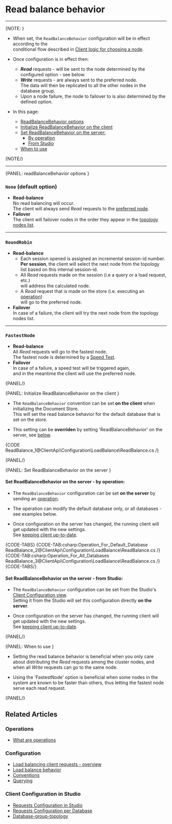 # Read balance behavior

 ---

{NOTE: }

* When set, the `ReadBalanceBehavior` configuration will be in effect according to the   
  conditional flow described in [Client logic for choosing a node](../../../client-api/configuration/load-balance/overview#client-logic-for-choosing-a-node).

* Once configuration is in effect then:  
  * **_Read_** requests - will be sent to the node determined by the configured option - see below.
  * **_Write_** requests - are always sent to the preferred node.  
    The data will then be replicated to all the other nodes in the database group. 
  * Upon a node failure, the node to failover to is also determined by the defined option.  

* In this page:
    * [ReadBalanceBehavior options](../../../client-api/configuration/load-balance/read-balance-behavior#readbalancebehavior-options)  
    * [Initialize ReadBalanceBehavior on the client](../../../client-api/configuration/load-balance/read-balance-behavior#initialize-readbalancebehavior-on-the-client)  
    * [Set ReadBalanceBehavior on the server:](../../../client-api/configuration/load-balance/read-balance-behavior#set-readbalancebehavior-on-the-server)  
        * [By operation](../../../client-api/configuration/load-balance/read-balance-behavior#set-readbalancebehavior-on-the-server---by-operation)  
        * [From Studio](../../../client-api/configuration/load-balance/read-balance-behavior#set-readbalancebehavior-on-the-server---from-studio)  
    * [When to use](../../../client-api/configuration/load-balance/read-balance-behavior#when-to-use)
     
{NOTE/}

---

{PANEL: readBalanceBehavior options }

### `None` (default option)

  * **Read-balance**  
    No read balancing will occur.  
    The client will always send _Read_ requests to the [preferred node](../../../client-api/configuration/load-balance/overview#the-preferred-node).
  * **Failover**  
    The client will failover nodes in the order they appear in the [topology nodes list](../../../studio/database/settings/manage-database-group#database-group-topology---actions).

---

### `RoundRobin`

* **Read-balance**
  * Each session opened is assigned an incremental session-id number.  
    **Per session**, the client will select the next node from the topology list based on this internal session-id.  
  * All _Read_ requests made on the session (i.e a query or a load request, etc.)  
    will address the calculated node.  
  * A _Read_ request that is made on the store (i.e. executing an [operation](../../../client-api/operations/what-are-operations))   
    will go to the preferred node.  
* **Failover**  
  In case of a failure, the client will try the next node from the topology nodes list.  

---

### `FastestNode`

  * **Read-balance**  
    All _Read_ requests will go to the fastest node.  
    The fastest node is determined by a [Speed Test](../../../client-api/cluster/speed-test).
  * **Failover**  
    In case of a failure, a speed test will be triggered again,  
    and in the meantime the client will use the preferred node.

{PANEL/}

{PANEL: Initialize ReadBalanceBehavior on the client }

* The `ReadBalanceBehavior` convention can be set **on the client** when initializing the Document Store.  
  This will set the read balance behavior for the default database that is set on the store.  

* This setting can be **overriden** by setting 'ReadBalanceBehavior' on the server, see [below](../../../client-api/configuration/load-balance/read-balance-behavior#set-readbalancebehavior-on-the-server).   

{CODE ReadBalance_1@ClientApi\Configuration\LoadBalance\ReadBalance.cs /}

{PANEL/}

{PANEL: Set ReadBalanceBehavior on the server }

#### Set ReadBalanceBehavior on the server - by operation:

* The `ReadBalanceBehavior` configuration can be set **on the server** by sending an [operation](../../../client-api/operations/what-are-operations).  

* The operation can modify the default database only, or all databases - see examples below.  

* Once configuration on the server has changed, the running client will get updated with the new settings.  
  See [keeping client up-to-date](../../../client-api/configuration/load-balance/overview#keeping-the-client-topology-up-to-date).  

{CODE-TABS}
{CODE-TAB:csharp:Operation_For_Default_Database ReadBalance_2@ClientApi\Configuration\LoadBalance\ReadBalance.cs /}
{CODE-TAB:csharp:Operation_For_All_Databases ReadBalance_3@ClientApi\Configuration\LoadBalance\ReadBalance.cs /}
{CODE-TABS/}

#### Set ReadBalanceBehavior on the server - from Studio:

* The `ReadBalanceBehavior` configuration can be set from the Studio's [Client Configuration view](../../../studio/database/settings/client-configuration-per-database).  
  Setting it from the Studio will set this configuration directly **on the server**.  

* Once configuration on the server has changed, the running client will get updated with the new settings.  
  See [keeping client up-to-date](../../../client-api/configuration/load-balance/overview#keeping-the-client-topology-up-to-date).  

{PANEL/}

{PANEL: When to use }

* Setting the read balance behavior is beneficial when you only care about distributing the _Read_ requests among the cluster nodes,
  and when all _Write_ requests can go to the same node.

* Using the 'FastestNode' option is beneficial when some nodes in the system are known to be faster than others,
  thus letting the fastest node serve each read request.

{PANEL/}

## Related Articles

### Operations

- [What are operations](../../../client-api/operations/what-are-operations)

### Configuration

- [Load balancing client requests - overview](../../../client-api/configuration/load-balance/overview)
- [Load balance behavior](../../../client-api/configuration/load-balance/load-balance-behavior)
- [Conventions](../../../client-api/configuration/conventions)
- [Querying](../../../client-api/configuration/querying)

### Client Configuration in Studio

- [Requests Configuration in Studio](../../../studio/server/client-configuration)
- [Requests Configuration per Database](../../../studio/database/settings/client-configuration-per-database)
- [Database-group-topology](../../../studio/database/settings/manage-database-group#database-group-topology---view)
